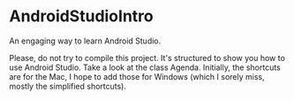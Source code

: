 # AndroidStudioIntro
An engaging way to learn Android Studio.

Please, do not try to compile this project. It's structured to show you how to use Android Studio. 
Take a look at the class Agenda. Initially, the shortcuts are for the Mac, I hope to add those for Windows (which I sorely miss, mostly the simplified shortcuts).
